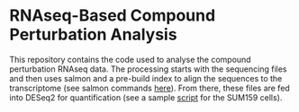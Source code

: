 # RNAseq-Based Compound Perturbation Analysis


This repository contains the code used to analyse the compound perturbation RNAseq data. The processing starts with the sequencing files and then uses salmon and a pre-build index to align the sequences to the transcriptome (see salmon commands [here](https://github.com/IDG-Kinase/kinase_perturbation/tree/master/raw_data)). From there, these files are fed into DESeq2 for quantification (see a sample [script](https://github.com/IDG-Kinase/kinase_perturbation/tree/master/analysis/SUM159_DESeq_run) for the SUM159 cells).
